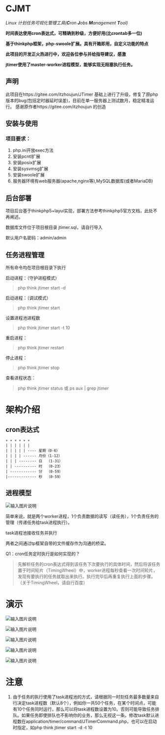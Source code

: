 # CJMT

*Linux 计划任务可视化管理工具(***C***ron ***J***obs ***M***anagement ***T***ool)*

**时间表达使用cron表达式，可精确到秒级，方便好用(比crontab多一位)**

**基于thinkphp框架，php-swoole扩展。具有开箱即用，自定义功能的特点**

**此项目的开发正火热进行中，欢迎各位参与并给指导建议，感激**

**jtimer使用了master-worker进程模型，能够实现无阻塞执行任务。**

## 声明
此项目在https://gitee.com/itzhoujun/JTimer 基础上进行了升级，修复了原php版本的bug(包括定时器延时误差)，目前在单一服务器上测试数月，稳定精准运行。
感谢原作者https://gitee.com/itzhoujun 的创造

## 安装与使用

### 项目要求：
1. php.ini开放exec方法
2. 安装pcntl扩展
3. 安装posix扩展
4. 安装sysvmsg扩展
5. 安装swoole扩展
6. 服务器环境有web服务器(apache,nginx等),MySQL数据库(或者MariaDB)

## 后台部署

项目后台基于thinkphp5+layui实现，部署方法参考thinkphp5官方文档，此处不再阐述。

数据库文件位于项目根目录 jtimer.sql，请自行导入

默认用户名密码：admin/admin


## 任务进程管理
所有命令均在项目根目录下执行

启动进程：（守护进程模式）
> php think jtimer start -d

启动进程：（调试模式）
> php think jtimer start

设置进程池进程数
> php think jtimer start -t 10

重启进程：
> php think jtimer restart

停止进程：
> php think jtimer stop

查看进程状态：
> php think jtimer status 或 ps aux | grep jtimer

# 架构介绍

## cron表达式
```
* * * * * *
| | | | | |
| | | | | ---- 星期（0-6）  
| | | | ------ 月份（1-12）
| | | -------- 日  （1-31）
| | ---------- 时  （0-23）
| ------------ 分  （0-59）
|------------- 秒  （0-59） 
 ```

## 进程模型

![输入图片说明](https://gitee.com/uploads/images/2018/0516/134824_90577c77_369962.png "未命名文件 (1).png")

简单来说，就是两个worker进程，1个负责数据的读写（读任务），1个负责任务的管理（传递任务给task进程执行）。

task进程池接收任务并执行

两者之间通过tp框架自带的文件缓存作为沟通的桥梁。

Q1：cron任务定时执行是如何实现的？

> 先解析任务的cron表达式得到该任务下次要执行的具体时间，然后将该任务置于时间轮片（TimingWheel）中，worker进程每秒查看一次时间轮片，发现有要执行的任务就取出来执行。执行完毕后再重复执行上面的步骤。（关于TimingWheel，请自行百度）

# 演示

![输入图片说明](https://gitee.com/uploads/images/2018/0403/114238_09c5b565_369962.png "TIM截图20180403113947.png")

![输入图片说明](https://gitee.com/uploads/images/2018/0403/114247_fed9251f_369962.png "TIM截图20180403114002.png")

![输入图片说明](https://gitee.com/uploads/images/2018/0403/114256_3f9a3561_369962.png "TIM截图20180403114154.png")

![输入图片说明](https://gitee.com/uploads/images/2018/0403/114305_dd1f5c3b_369962.png "TIM截图20180403114207.png")

![输入图片说明](https://gitee.com/uploads/images/2018/0403/114312_49078c1a_369962.png "TIM截图20180403114215.png")

# 注意
1. 由于任务的执行使用了task进程池的方式，请根据同一时刻任务最多数量来自行决定task进程数（默认8个），例如你一共50个任务，在某个时间点，可能有10个任务同时运行，那么可以将task进程数设置为10。否则可能导致任务排队。如果任务即使排队也不影响你的业务，那么无视这一条。修改task默认进程数在application/timer/command/JTimerCommand.php，也可以在启动时指定，如php think jtimer start -d -t 10
